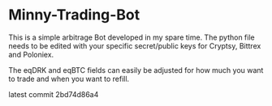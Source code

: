 # Minny-Trading-Bot
This is a simple arbitrage Bot developed in my spare time. The python
file needs to be edited with your specific secret/public keys for
Cryptsy, Bittrex and Poloniex.

The eqDRK and eqBTC fields can easily be adjusted for how much you want
to trade and when you want to refill.

latest commit 2bd74d86a4
